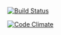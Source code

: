 [![Build Status](https://travis-ci.org/moryach0k/flashcards.svg?branch=master)](https://travis-ci.org/moryach0k/flashcards)

[![Code Climate](https://codeclimate.com/github/moryach0k/flashcards/badges/gpa.svg)](https://codeclimate.com/github/moryach0k/flashcards)
